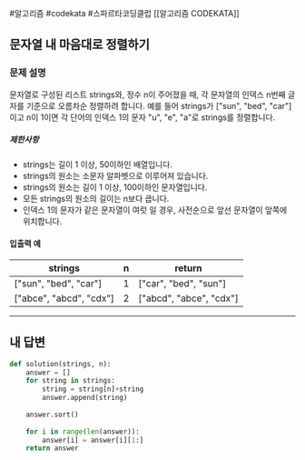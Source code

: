 #알고리즘 #codekata #스파르타코딩클럽 [[알고리즘 CODEKATA]]

## 문자열 내 마음대로 정렬하기

### 문제 설명

문자열로 구성된 리스트 strings와, 정수 n이 주어졌을 때, 각 문자열의 인덱스 n번째 글자를 기준으로 오름차순 정렬하려 합니다. 예를 들어 strings가 \["sun", "bed", "car"]이고 n이 1이면 각 단어의 인덱스 1의 문자 "u", "e", "a"로 strings를 정렬합니다.

##### 제한사항
- strings는 길이 1 이상, 50이하인 배열입니다.
- strings의 원소는 소문자 알파벳으로 이루어져 있습니다.
- strings의 원소는 길이 1 이상, 100이하인 문자열입니다.
- 모든 strings의 원소의 길이는 n보다 큽니다.
- 인덱스 1의 문자가 같은 문자열이 여럿 일 경우, 사전순으로 앞선 문자열이 앞쪽에 위치합니다.
#### 입출력 예
| strings                  | n   | return                   |
| ------------------------ | --- | ------------------------ |
| \["sun", "bed", "car"]   | 1   | \["car", "bed", "sun"]   |
| \["abce", "abcd", "cdx"] | 2   | \["abcd", "abce", "cdx"] |

---

## 내 답변

```python
def solution(strings, n):
    answer = []
    for string in strings:
        string = string[n]+string
        answer.append(string)
        
    answer.sort()
    
    for i in range(len(answer)):
        answer[i] = answer[i][1:]
    return answer
```
 